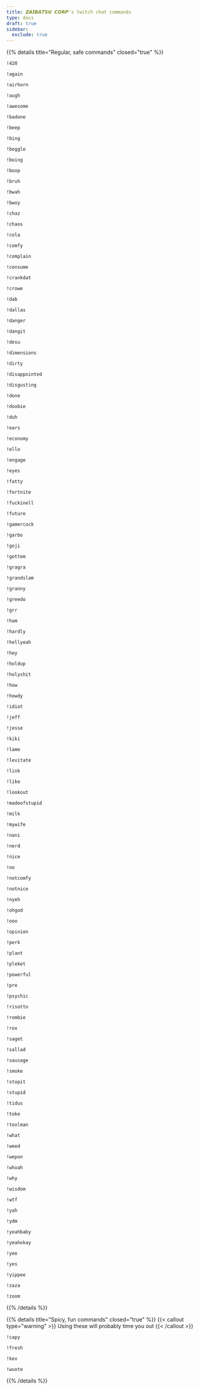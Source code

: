 ```yaml
---
title: 𝙕𝘼𝙄𝘽𝘼𝙏𝙎𝙐 𝘾𝙊𝙍𝙋's twitch chat commands
type: docs
draft: true
sidebar:
  exclude: true
---
```


{{% details title="Regular, safe commands" closed="true" %}}

```
!420
```

```
!again
```

```
!airhorn
```

```
!augh
```

```
!awesome
```

```
!badone
```

```
!beep
```

```
!bing
```

```
!boggle
```

```
!boing
```

```
!boop
```

```
!bruh
```

```
!bwah
```

```
!bwoy
```

```
!chaz
```

```
!chaos
```

```
!cola
```

```
!comfy
```

```
!complain
```

```
!consume
```

```
!crankdat
```

```
!crowe
```

```
!dab
```

```
!dallas
```

```
!danger
```

```
!dangit
```

```
!desu
```

```
!dimensions
```

```
!dirty
```

```
!disappointed
```

```
!disgusting
```

```
!done
```

```
!doobie
```

```
!duh
```

```
!ears
```

```
!economy
```

```
!ello
```

```
!engage
```

```
!eyes
```

```
!fatty
```

```
!fortnite
```

```
!fuckinell
```

```
!future
```

```
!gamercock
```

```
!garbo
```

```
!goji
```

```
!gottem
```

```
!gragra
```

```
!grandslam
```

```
!granny
```

```
!greedo
```

```
!grr
```

```
!ham
```

```
!hardly
```

```
!hellyeah
```

```
!hey
```

```
!holdup
```

```
!holyshit
```

```
!how
```

```
!howdy
```

```
!idiot
```

```
!jeff
```

```
!jesse
```

```
!kiki
```

```
!lame
```

```
!levitate
```

```
!link
```

```
!like
```

```
!lookout
```

```
!madeofstupid
```

```
!milk
```

```
!mywife
```

```
!nani
```

```
!nerd
```

```
!nice
```

```
!no
```

```
!notcomfy
```

```
!notnice
```

```
!nyeh
```

```
!ohgod
```

```
!ooo
```

```
!opinion
```

```
!perk
```

```
!plant
```

```
!pleket
```

```
!powerful
```

```
!pre
```

```
!psychic
```

```
!risotto
```

```
!rombie
```

```
!rox
```

```
!saget
```

```
!sallad
```

```
!sausage
```

```
!smoke
```

```
!stopit
```

```
!stupid
```

```
!tidus
```

```
!toke
```

```
!toolman
```

```
!what
```

```
!weed
```

```
!wepon
```

```
!whoah
```

```
!why
```

```
!wisdom
```

```
!wtf
```

```
!yah
```

```
!ydm
```

```
!yeahbaby
```

```
!yeahokay
```

```
!yee
```

```
!yes
```

```
!yippee
```

```
!zaza
```

```
!zoom
```

{{% /details %}}

{{% details title="Spicy, fun commands" closed="true" %}}
{{< callout type="warning" >}}
Using these will probably time you out
{{< /callout >}}

```
!capy

```

```
!fresh
```

```
!kev
```

```
!wuote
```

{{% /details %}}
